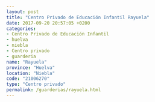 ```yaml
---
layout: post
title: "Centro Privado de Educación Infantil Rayuela"
date: 2017-09-20 20:57:05 +0200
categories:
- Centro Privado de Educación Infantil
- huelva
- niebla
- Centro privado
- guarderia
name: "Rayuela"
province: "Huelva"
location: "Niebla"
code: "21006270"
type: "Centro privado"
permalink: /guarderias/rayuela.html
---
```

